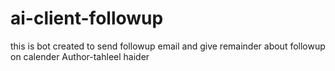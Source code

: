# ai-client-followup
this is bot created to send followup email and give remainder about followup on calender 
Author-tahleel haider
